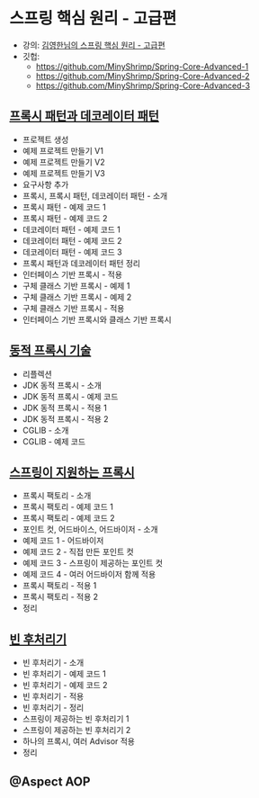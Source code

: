 # 스프링 핵심 원리 - 고급편

* 강의:
  [김영한님의 스프링 핵심 원리 - 고급편](https://www.inflearn.com/course/%EC%8A%A4%ED%94%84%EB%A7%81-%ED%95%B5%EC%8B%AC-%EC%9B%90%EB%A6%AC-%EA%B3%A0%EA%B8%89%ED%8E%B8/dashboard)
* 깃헙:
    * https://github.com/MinyShrimp/Spring-Core-Advanced-1
    * https://github.com/MinyShrimp/Spring-Core-Advanced-2
    * https://github.com/MinyShrimp/Spring-Core-Advanced-3

## [프록시 패턴과 데코레이터 패턴](강의/4강)

* 프로젝트 생성
* 예제 프로젝트 만들기 V1
* 예제 프로젝트 만들기 V2
* 예제 프로젝트 만들기 V3
* 요구사항 추가
* 프록시, 프록시 패턴, 데코레이터 패턴 - 소개
* 프록시 패턴 - 예제 코드 1
* 프록시 패턴 - 예제 코드 2
* 데코레이터 패턴 - 예제 코드 1
* 데코레이터 패턴 - 예제 코드 2
* 데코레이터 패턴 - 예제 코드 3
* 프록시 패턴과 데코레이터 패턴 정리
* 인터페이스 기반 프록시 - 적용
* 구체 클래스 기반 프록시 - 예제 1
* 구체 클래스 기반 프록시 - 예제 2
* 구체 클래스 기반 프록시 - 적용
* 인터페이스 기반 프록시와 클래스 기반 프록시

## [동적 프록시 기술](강의/5강)

* 리플렉션
* JDK 동적 프록시 - 소개
* JDK 동적 프록시 - 예제 코드
* JDK 동적 프록시 - 적용 1
* JDK 동적 프록시 - 적용 2
* CGLIB - 소개
* CGLIB - 예제 코드

## [스프링이 지원하는 프록시](강의/6강)

* 프록시 팩토리 - 소개
* 프록시 팩토리 - 예제 코드 1
* 프록시 팩토리 - 예제 코드 2
* 포인트 컷, 어드바이스, 어드바이저 - 소개
* 예제 코드 1 - 어드바이저
* 예제 코드 2 - 직접 만든 포인트 컷
* 예제 코드 3 - 스프링이 제공하는 포인트 컷
* 예제 코드 4 - 여러 어드바이저 함께 적용
* 프록시 팩토리 - 적용 1
* 프록시 팩토리 - 적용 2
* 정리

## [빈 후처리기](강의/7강)

* 빈 후처리기 - 소개
* 빈 후처리기 - 예제 코드 1
* 빈 후처리기 - 예제 코드 2
* 빈 후처리기 - 적용
* 빈 후처리기 - 정리
* 스프링이 제공하는 빈 후처리기 1
* 스프링이 제공하는 빈 후처리기 2
* 하나의 프록시, 여러 Advisor 적용
* 정리

## @Aspect AOP